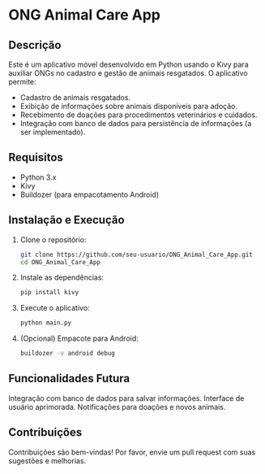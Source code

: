 # ONG Animal Care App

## Descrição
Este é um aplicativo móvel desenvolvido em Python usando o Kivy para auxiliar ONGs no cadastro e gestão de animais resgatados. O aplicativo permite:

- Cadastro de animais resgatados.
- Exibição de informações sobre animais disponíveis para adoção.
- Recebimento de doações para procedimentos veterinários e cuidados.
- Integração com banco de dados para persistência de informações (a ser implementado).

## Requisitos
- Python 3.x
- Kivy
- Buildozer (para empacotamento Android)

## Instalação e Execução
1. Clone o repositório:
   ```bash
   git clone https://github.com/seu-usuario/ONG_Animal_Care_App.git
   cd ONG_Animal_Care_App

2. Instale as dependências:
   ```bash
   pip install kivy

3. Execute o aplicativo:
   ```bash
   python main.py

4. (Opcional) Empacote para Android:
   ```bash
   buildozer -v android debug

## Funcionalidades Futura
Integração com banco de dados para salvar informações.
Interface de usuário aprimorada.
Notificações para doações e novos animais.

## Contribuições
Contribuições são bem-vindas! Por favor, envie um pull request com suas sugestões e melhorias.

